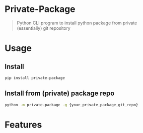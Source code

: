 # Private-Package

> Python CLI program to install 
> python package from private (essentially) git repository

# Usage

## Install

```bash
pip install private-package
```

## Install from (private) package repo

```bash
python -m private-package -g {your_private_package_git_repo}
```

# Features
